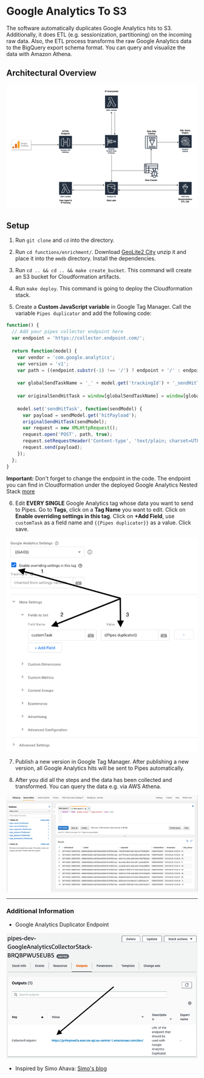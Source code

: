 # Google Analytics To S3 
The software automatically duplicates Google Analytics hits to S3.
Additionally, it does ETL (e.g. sessionization, partitioning) on the incoming raw data. Also, the ETL process transforms the raw Google Analytics data to the
BigQuery export schema format. You can query and visualize the data with Amazon
Athena. 

## Architectural Overview

![architecture](./example/architecture/ga-to-s3-architecture.png)

## Setup

1. Run `git clone` and `cd` into the directory.

2. Run `cd functions/enrichment/`. Download [GeoLite2
   City](https://geolite.maxmind.com/download/geoip/database/GeoLite2-City.tar.gz)
unzip it and place it into the `mmdb` directory. Install the dependencies.

3. Run `cd .. && cd .. && make create_bucket`. This command will create an S3 bucket for Cloudformation
   artifacts.

4. Run `make deploy`. This command is going to deploy the Cloudformation stack.

5. Create a **Custom JavaScript variable** in Google Tag Manager. Call the variable `Pipes duplicator` and add the following code:

```js
function() {
  // Add your pipes collector endpoint here
  var endpoint = 'https://collector.endpoint.com/';
  
  return function(model) {
    var vendor = 'com.google.analytics';
    var version = 'v1';
    var path = ((endpoint.substr(-1) !== '/') ? endpoint + '/' : endpoint) + vendor + '/' + version;
    
    var globalSendTaskName = '_' + model.get('trackingId') + '_sendHitTask';
    
    var originalSendHitTask = window[globalSendTaskName] = window[globalSendTaskName] || model.get('sendHitTask');
    
    model.set('sendHitTask', function(sendModel) {
      var payload = sendModel.get('hitPayload');
      originalSendHitTask(sendModel);
      var request = new XMLHttpRequest();
      request.open('POST', path, true);
      request.setRequestHeader('Content-type', 'text/plain; charset=UTF-8');
      request.send(payload);
    });
  };
}
```

**Important:** Don't forget to change the endpoint in the code. The endpoint
you can find in Cloudformation under the deployed Google Analytics Nested Stack
[more](#additional-information)

6. Edit **EVERY SINGLE** Google Analytics tag whose data you want to send to Pipes. Go to **Tags**, click on a **Tag Name** you want to edit. Click on **Enable overriding settings in this tag**. Click on **+Add Field**, use `customTask` as a field name and `{{Pipes duplicator}}` as a value. Click save.

![gtm pipes](./example/readme/gtm-pipes.png)

7. Publish a new version in Google Tag Manager. After publishing a new version, all Google Analytics hits will be sent to Pipes automatically.

8. After you did all the steps and the data has been collected and transformed.
   You can query the data e.g. via AWS Athena.

![athena](./example/readme/end-result.png)

---

### Additional Information
* Google Analytics Duplicator Endpoint

![duplicator](./example/readme/cf-endpoint.png)

* Inspired by Simo Ahava: [Simo's blog](https://www.simoahava.com)

